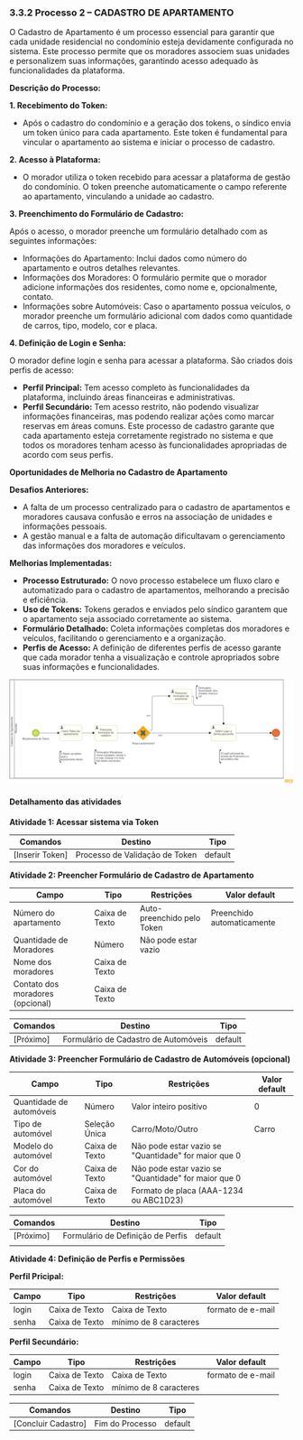 ### 3.3.2 Processo 2 – CADASTRO DE APARTAMENTO

O Cadastro de Apartamento é um processo essencial para garantir que cada unidade residencial no condomínio esteja devidamente configurada no sistema. Este processo permite que os moradores associem suas unidades e personalizem suas informações, garantindo acesso adequado às funcionalidades da plataforma.

**Descrição do Processo:**

**1. Recebimento do Token:**

* Após o cadastro do condomínio e a geração dos tokens, o síndico envia um token único para cada apartamento. Este token é fundamental para vincular o apartamento ao sistema e iniciar o processo de cadastro.

**2. Acesso à Plataforma:**

* O morador utiliza o token recebido para acessar a plataforma de gestão do condomínio. O token preenche automaticamente o campo referente ao apartamento, vinculando a unidade ao cadastro.

**3. Preenchimento do Formulário de Cadastro:**

Após o acesso, o morador preenche um formulário detalhado com as seguintes informações:

* Informações do Apartamento: Inclui dados como número do apartamento e outros detalhes relevantes.
* Informações dos Moradores: O formulário permite que o morador adicione informações dos residentes, como nome e, opcionalmente, contato.
* Informações sobre Automóveis: Caso o apartamento possua veículos, o morador preenche um formulário adicional com dados como quantidade de carros, tipo, modelo, cor e placa.
  
**4. Definição de Login e Senha:**

O morador define login e senha para acessar a plataforma. São criados dois perfis de acesso:

* **Perfil Principal:** Tem acesso completo às funcionalidades da plataforma, incluindo áreas financeiras e administrativas.
* **Perfil Secundário:** Tem acesso restrito, não podendo visualizar informações financeiras, mas podendo realizar ações como marcar reservas em áreas comuns.
Este processo de cadastro garante que cada apartamento esteja corretamente registrado no sistema e que todos os moradores tenham acesso às funcionalidades apropriadas de acordo com seus perfis.

**Oportunidades de Melhoria no Cadastro de Apartamento**

**Desafios Anteriores:**

* A falta de um processo centralizado para o cadastro de apartamentos e moradores causava confusão e erros na associação de unidades e informações pessoais.
* A gestão manual e a falta de automação dificultavam o gerenciamento das informações dos moradores e veículos.

**Melhorias Implementadas:**

* **Processo Estruturado:** O novo processo estabelece um fluxo claro e automatizado para o cadastro de apartamentos, melhorando a precisão e eficiência.
* **Uso de Tokens:** Tokens gerados e enviados pelo síndico garantem que o apartamento seja associado corretamente ao sistema.
* **Formulário Detalhado:** Coleta informações completas dos moradores e veículos, facilitando o gerenciamento e a organização.
* **Perfis de Acesso:** A definição de diferentes perfis de acesso garante que cada morador tenha a visualização e controle apropriados sobre suas informações e funcionalidades.

![Modelo BPMN do Processo 2](images/processo-2-cadastro-de-apartamento.png "Modelo BPMN do Processo 2.")

#### Detalhamento das atividades

**Atividade 1: Acessar sistema via Token**

| **Comandos**         |  **Destino**                   | **Tipo**          |
| ---                  | ---                            | ---               |
|[Inserir Token] | Processo de Validação de Token  | default |


**Atividade 2: Preencher Formulário de Cadastro de Apartamento**

| **Campo**       | **Tipo**         | **Restrições** | **Valor default** |
| ---             | ---              | ---            | ---               |
| Número do apartamento | Caixa de Texto  |  Auto-preenchido pelo Token | Preenchido automaticamente  |
| Quantidade de Moradores |   Número  | Não pode estar vazio   |                   |
| Nome dos moradores |  Caixa de Texto   |                |                   |
|  Contato dos moradores (opcional)  |  Caixa de Texto   |                |                   |

| **Comandos**         |  **Destino**                   | **Tipo**          |
| ---                  | ---                            | ---               |
|[Próximo] | Formulário de Cadastro de Automóveis | default |

**Atividade 3: Preencher Formulário de Cadastro de Automóveis (opcional)**

| **Campo**       | **Tipo**         | **Restrições** | **Valor default** |
| ---             | ---              | ---            | ---               |
| Quantidade de automóveis | Número  |	Valor inteiro positivo|    0   |
| Tipo de automóvel |  Seleção Única  |  Carro/Moto/Outro  |  	Carro   |
| Modelo do automóvel  |  	Caixa de Texto | Não pode estar vazio se "Quantidade" for maior que 0  |                   |
| Cor do automóvel | 	Caixa de Texto | Não pode estar vazio se "Quantidade" for maior que 0|                   |
| Placa do automóvel	  | 	Caixa de Texto| Formato de placa (AAA-1234 ou ABC1D23) |                   |


| **Comandos**         |  **Destino**                   | **Tipo**          |
| ---                  | ---                            | ---               |
| [Próximo] | Formulário de Definição de Perfis |default |
|                      |                                |                   |

**Atividade 4: Definição de Perfis e Permissões**

**Perfil Pricipal:**

| **Campo**       | **Tipo**         | **Restrições** | **Valor default** |
| ---             | ---              | ---            | ---               |
| login  | Caixa de Texto |   Caixa de Texto | formato de e-mail	  |  |
|     senha            |  Caixa de Texto   |               mínimo de 8 caracteres |                   |

**Perfil Secundário:**

| **Campo**       | **Tipo**         | **Restrições** | **Valor default** |
| ---             | ---              | ---            | ---               |
| login  | Caixa de Texto |   Caixa de Texto | formato de e-mail	  |  |
|     senha            |  Caixa de Texto   |               mínimo de 8 caracteres |                   |


| **Comandos**         |  **Destino**                   | **Tipo**          |
| ---                  | ---                            | ---               |
| [Concluir Cadastro] | Fim do Processo  | default |
   
